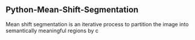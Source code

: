 ## Python-Mean-Shift-Segmentation
Mean shift segmentation is an iterative process to partition the image into semantically meaningful regions by c